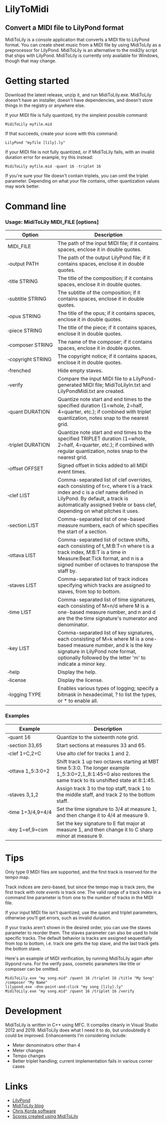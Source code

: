 # LilyToMidi

## Convert a MIDI file to LilyPond format

MidiToLily is a console application that converts a MIDI file to LilyPond format. You can create sheet music from a MIDI file by using MidiToLily as a preprocessor for LilyPond. MidiToLily is an alternative to the midi2ly script that ships with LilyPond. MidiToLily is currently only available for Windows, though that may change.

# Getting started

Download the latest release, unzip it, and run MidiToLily.exe. MidiToLily doesn't have an installer, doesn't have dependencies, and doesn't store things in the registry or anywhere else.

If your MIDI file is fully quantized, try the simplest possible command:
```
MidiToLily myfile.mid
```
If that succeeds, create your score with this command:
```
LilyPond "myfile [lily].ly"
```
If your MIDI file is not fully quantized, or if MidiToLily fails, with an invalid duration error for example, try this instead:
```
MidiToLily myfile.mid -quant 16 -triplet 16
```
If you're sure your file doesn't contain triplets, you can omit the triplet parameter. Depending on what your file contains, other quantization values may work better.

# Command line

### Usage: MidiToLily MIDI_FILE [options]

|Option|Description|
|---|---|
|MIDI_FILE|The path of the input MIDI file; if it contains spaces, enclose it in double quotes.|
|&#8209;output&nbsp;PATH|The path of the output LilyPond file; if it contains spaces, enclose it in double quotes.|
|&#8209;title&nbsp;STRING|The title of the composition; if it contains spaces, enclose it in double quotes.|
|&#8209;subtitle&nbsp;STRING|The subtitle of the composition; if it contains spaces, enclose it in double quotes.|
|&#8209;opus&nbsp;STRING|The title of the opus; if it contains spaces, enclose it in double quotes.|
|&#8209;piece&nbsp;STRING|The title of the piece; if it contains spaces, enclose it in double quotes.|
|&#8209;composer&nbsp;STRING|The name of the composer; if it contains spaces, enclose it in double quotes.|
|&#8209;copyright&nbsp;STRING|The copyright notice; if it contains spaces, enclose it in double quotes.|
|&#8209;frenched|Hide empty staves.|
|&#8209;verify|Compare the input MIDI file to a LilyPond-generated MIDI file; MidiToLilyIn.txt and LilyPondMidi.txt are created.|
|&#8209;quant&nbsp;DURATION|Quantize note start and end times to the specified duration (1=whole, 2=half, 4=quarter, etc.); if combined with triplet quantization, notes snap to the nearest grid.|
|&#8209;triplet&nbsp;DURATION|Quantize note start and end times to the specified TRIPLET duration (1=whole, 2=half, 4=quarter, etc.); if combined with regular quantization, notes snap to the nearest grid.|
|&#8209;offset&nbsp;OFFSET|Signed offset in ticks added to all MIDI event times.|
|&#8209;clef&nbsp;LIST|Comma-separated list of clef overrides, each consisting of t=c, where t is a track index and c is a clef name defined in LilyPond. By default, a track is automatically assigned treble or bass clef, depending on what pitches it uses.|
|&#8209;section&nbsp;LIST|Comma-separated list of one-based measure numbers, each of which specifies the start of a section.|
|&#8209;ottava&nbsp;LIST|Comma-separated list of octave shifts, each consisting of t_M:B:T=n where t is a track index, M:B:T is a time in Measure:Beat:Tick format, and n is a signed number of octaves to transpose the staff by.|
|&#8209;staves&nbsp;LIST|Comma-separated list of track indices specifying which tracks are assigned to staves, from top to bottom.|
|&#8209;time&nbsp;LIST|Comma-separated list of time signatures, each consisting of M=n/d where M is a one-based measure number, and n and d are the the time signature's numerator and denominator.|
|&#8209;key&nbsp;LIST|Comma-separated list of key signatures, each consisting of M=k where M is a one-based measure number, and k is the key signature in LilyPond note format, optionally followed by the letter 'm' to indicate a minor key.|
|&#8209;help|Display the help.|
|&#8209;license|Display the license.|
|&#8209;logging&nbsp;TYPE|Enables various types of logging; specify a bitmask in hexadecimal, ? to list the types, or * to enable all.|

### Examples

|Example|Description|
|---|---|
|&#8209;quant&nbsp;16|Quantize to the sixteenth note grid.|
|&#8209;section&nbsp;33,65|Start sections at measures 33 and 65.|
|&#8209;clef&nbsp;1=C,2=C|Use alto clef for tracks 1 and 2.|
|&#8209;ottava&nbsp;1_5:3:0=2|Shift track 1 up two octaves starting at MBT time 5:3:0. The longer example 1_5:3:0=2,1_8:1:45=0 also restores the same track to its unshifted state at 8:1:45.|
|&#8209;staves&nbsp;3,1,2|Assign track 3 to the top staff, track 1 to the middle staff, and track 2 to the bottom staff.|
|&#8209;time&nbsp;1=3/4,9=4/4|Set the time signature to 3/4 at measure 1, and then change it to 4/4 at measure 9.|
|&#8209;key&nbsp;1=ef,9=csm|Set the key signature to E flat major at measure 1, and then change it to C sharp minor at measure 9.|

# Tips

Only type 0 MIDI files are supported, and the first track is reserved for the tempo map.

Track indices are zero-based, but since the tempo map is track zero, the first track with *note events* is track one. The valid range of a track index in a command line parameter is from one to the number of tracks in the MIDI file.

If your input MIDI file isn't quantized, use the quant and triplet parameters, otherwise you'll get errors, such as invalid duration.

If your tracks aren't shown in the desired order, you can use the staves parameter to reorder them. The staves parameter can also be used to hide specific tracks. The default behavior is tracks are assigned sequentially from top to bottom, i.e. track one gets the top stave, and the last track gets the bottom stave.

Here's an example of MIDI verification, by running MidiToLily again after lilypond runs. For the verify pass, cosmetic parameters like title or composer can be omitted.

```
MidiToLily.exe "my song.mid" /quant 16 /triplet 16 /title "My Song" /composer "My Name"
lilypond.exe -dno-point-and-click "my song [lily].ly"
MidiToLily.exe "my song.mid" /quant 16 /triplet 16 /verify
```

# Development

MidiToLily is written in C++ using MFC. It compiles cleanly in Visual Studio 2012 and 2019. MidiToLily does what I need it to do, but undoubtedly it could be improved. Enhancements I'm considering include:

* Meter denominators other than 4
* Meter changes
* Tempo changes
* Better triplet handling; current implementation fails in various corner cases

# Links

* [LilyPond](https://lilypond.org/)
* [MidiToLily blog](https://miditolily.blogspot.com/)
* [Chris Korda software](https://victimofleisure.github.io/software)
* [Scores created using MidiToLily](https://victimofleisure.github.io/misc/scores.html)

